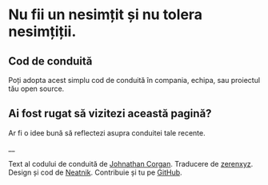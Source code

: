 # Nu fii un nesimțit și nu tolera nesimțiții.

## Cod de conduită

Poți adopta acest simplu cod de conduită în compania, echipa, sau proiectul tău open source.

## Ai fost rugat să vizitezi această pagină?

Ar fi o idee bună să reflectezi asupra conduitei tale recente.

__

Text al codului de conduită de [Johnathan Corgan](https://keybase.io/jcorgan). Traducere de [zerenxyz](https://zeren.omg.lol). Design și cod de [Neatnik](https://neatnik.net/). Contribuie și tu pe [GitHub](https://github.com/neatnik/asshole.fyi). 
